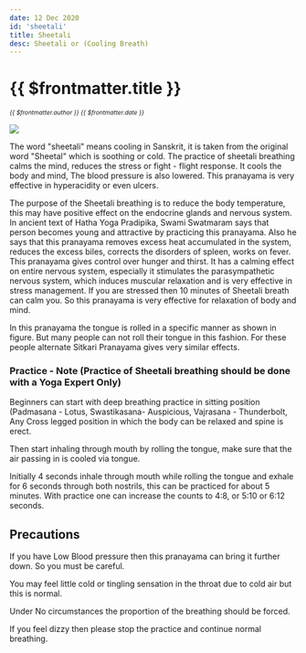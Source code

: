 ```yaml
---
date: 12 Dec 2020
id: 'sheetali'
title: Sheetali
desc: Sheetali or (Cooling Breath)
---
```


# {{ $frontmatter.title }}
<i style="font-size: 0.75em;"> {{ $frontmatter.author }} {{ $frontmatter.date }} </i>

<div class="md-images">

![](/img/pranayamam/img1.jpg)

</div>

The word "sheetali" means cooling in Sanskrit, it is taken from the original word "Sheetal" which is soothing or cold. The practice of sheetali breathing calms the mind, reduces the stress or fight - flight response. It cools the body and mind, The blood pressure is also lowered. This pranayama is very effective in hyperacidity or even ulcers.

The purpose of the Sheetali breathing is to reduce the body temperature, this may have positive effect on the endocrine glands and nervous system. In ancient text of Hatha Yoga Pradipika, Swami Swatmaram says that person becomes young and attractive by practicing this pranayama. Also he says that this pranayama removes excess heat accumulated in the system, reduces the excess biles, corrects the disorders of spleen, works on fever. This pranayama gives control over hunger and thirst. It has a calming effect on entire nervous system, especially it stimulates the parasympathetic nervous system, which induces muscular relaxation and is very effective in stress management. If you are stressed then 10 minutes of Sheetali breath can calm you. So this pranayama is very effective for relaxation of body and mind.

In this pranayama the tongue is rolled in a specific manner as shown in figure. But many people can not roll their tongue in this fashion. For these people alternate Sitkari Pranayama gives very similar effects.

### Practice - Note (Practice of Sheetali breathing should be done with a Yoga Expert Only)

Beginners can start with deep breathing practice in sitting position (Padmasana - Lotus, Swastikasana- Auspicious, Vajrasana - Thunderbolt, Any Cross legged position in which the body can be relaxed and spine is erect.

Then start inhaling through mouth by rolling the tongue, make sure that the air passing in is cooled via tongue.

Initially 4 seconds inhale through mouth while rolling the tongue and exhale for 6 seconds through both nostrils, this can be practiced for about 5 minutes. With practice one can increase the counts to 4:8, or 5:10 or 6:12 seconds.

## Precautions

If you have Low Blood pressure then this pranayama can bring it further down. So you must be careful.

You may feel little cold or tingling sensation in the throat due to cold air but this is normal.

Under No circumstances the proportion of the breathing should be forced.

If you feel dizzy then please stop the practice and continue normal breathing.
